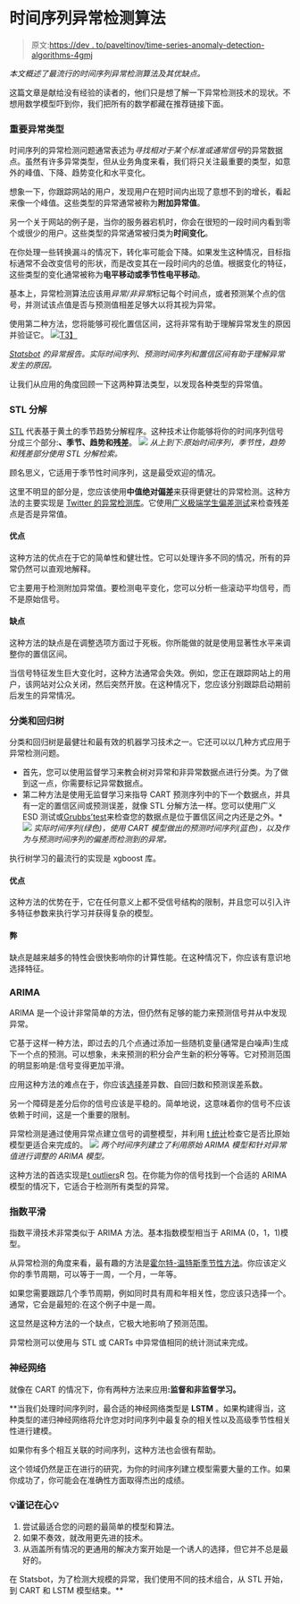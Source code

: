 # 时间序列异常检测算法

> 原文:[https://dev . to/paveltinov/time-series-anomaly-detection-algorithms-4gmj](https://dev.to/paveltiunov/time-series-anomaly-detection-algorithms-4gmj)

*本文概述了最流行的时间序列异常检测算法及其优缺点。*

这篇文章是献给没有经验的读者的，他们只是想了解一下异常检测技术的现状。不想用数学模型吓到你，我们把所有的数学都藏在推荐链接下面。

### [](#important-types-of-anomalies)**重要异常类型**

时间序列的异常检测问题通常表述为*寻找相对于某个标准或通常信号*的异常数据点。虽然有许多异常类型，但从业务角度来看，我们将只关注最重要的类型，如意外的峰值、下降、趋势变化和水平变化。

想象一下，你跟踪网站的用户，发现用户在短时间内出现了意想不到的增长，看起来像一个峰值。这些类型的异常通常被称为**附加异常值**。

另一个关于网站的例子是，当你的服务器宕机时，你会在很短的一段时间内看到零个或很少的用户。这些类型的异常通常被归类为**时间变化**。

在你处理一些转换漏斗的情况下，转化率可能会下降。如果发生这种情况，目标指标通常不会改变信号的形状，而是改变其在一段时间内的总值。根据变化的特征，这些类型的变化通常被称为**电平移动或季节性电平移动**。

基本上，异常检测算法应该用*异常/非异常*标记每个时间点，或者预测某个点的信号，并测试该点值是否与预测值相差足够大以将其视为异常。

使用第二种方法，您将能够可视化置信区间，这将非常有助于理解异常发生的原因并验证它。
[![](../Images/900b43dfa2183f3ab64bb2a6571e1f9a.png)T3】](https://res.cloudinary.com/practicaldev/image/fetch/s--xEomSwux--/c_limit%2Cf_auto%2Cfl_progressive%2Cq_auto%2Cw_880/https://media.graphcms.com/crqQkAJtTJ6EGrjVGdjw)

*[Statsbot](https://statsbot.co/product/predictions?utm_source=%D1%82=bewblog&utm_medium=article&utm_campaign=anomaly) 的异常报告。实际时间序列、预测时间序列和置信区间有助于理解异常发生的原因。*

让我们从应用的角度回顾一下这两种算法类型，以发现各种类型的异常值。

### [](#stl-decomposition)STL 分解

[STL](http://www.wessa.net/download/stl.pdf) 代表基于黄土的季节趋势分解程序。这种技术让你能够将你的时间序列信号分成三个部分:**、季节、趋势和残差**。
[![](../Images/07906f6551c09bf323d21616cfeee7c8.png)](https://res.cloudinary.com/practicaldev/image/fetch/s--pjWLCEyv--/c_limit%2Cf_auto%2Cfl_progressive%2Cq_auto%2Cw_880/https://media.graphcms.com/FAjG6QNfRmWBlLeckFr5) 
*从上到下:原始时间序列，季节性，趋势和残差部分使用 STL 分解检索。*

顾名思义，它适用于季节性时间序列，这是最受欢迎的情况。

这里不明显的部分是，您应该使用**中值绝对偏差**来获得更健壮的异常检测。这种方法的主要实现是 [Twitter 的异常检测库](https://github.com/twitter/AnomalyDetection)。它使用[广义极端学生偏差测试](http://www.itl.nist.gov/div898/handbook/eda/section3/eda35h3.htm)来检查残差点是否是异常值。

#### [](#pros)**优点**

这种方法的优点在于它的简单性和健壮性。它可以处理许多不同的情况，所有的异常仍然可以直观地解释。

它主要用于检测附加异常值。要检测电平变化，您可以分析一些滚动平均信号，而不是原始信号。

#### [](#cons)**缺点**

这种方法的缺点是在调整选项方面过于死板。你所能做的就是使用显著性水平来调整你的置信区间。

当信号特征发生巨大变化时，这种方法通常会失效。例如，您正在跟踪网站上的用户，该网站对公众关闭，然后突然开放。在这种情况下，您应该分别跟踪启动期前后发生的异常情况。

### [](#classification-and-regression-trees)分类和回归树

分类和回归树是最健壮和最有效的机器学习技术之一。它还可以以几种方式应用于异常检测问题。

*   首先，您可以使用监督学习来教会树对异常和非异常数据点进行分类。为了做到这一点，你需要标记异常数据点。
*   第二种方法是使用无监督学习来指导 CART 预测序列中的下一个数据点，并具有一定的置信区间或预测误差，就像 STL 分解方法一样。您可以使用广义 ESD 测试或[Grubbs’test](https://en.wikipedia.org/wiki/Grubbs%27_test_for_outliers)来检查您的数据点是位于置信区间之内还是之外。* ![](../Images/7f720faaefd7dae03684a73a4ba3f6bc.png) *实际时间序列(绿色)，使用 CART 模型做出的预测时间序列(蓝色)，以及作为与预测时间序列的偏差而检测到的异常。*

执行树学习的最流行的实现是 xgboost 库。

#### [](#pros)优点

这种方法的优势在于，它在任何意义上都不受信号结构的限制，并且您可以引入许多特征参数来执行学习并获得复杂的模型。

#### [](#cons)弊

缺点是越来越多的特性会很快影响你的计算性能。在这种情况下，你应该有意识地选择特征。

### [](#arima)ARIMA

ARIMA 是一个设计非常简单的方法，但仍然有足够的能力来预测信号并从中发现异常。

它基于这样一种方法，即过去的几个点通过添加一些随机变量(通常是白噪声)生成下一个点的预测。可以想象，未来预测的积分会产生新的积分等等。它对预测范围的明显影响是:信号变得更加平滑。

应用这种方法的难点在于，你应该[选择](https://en.wikipedia.org/wiki/Box%E2%80%93Jenkins_method)差异数、自回归数和预测误差系数。

另一个障碍是差分后你的信号应该是平稳的。简单地说，这意味着你的信号不应该依赖于时间，这是一个重要的限制。

异常检测是通过使用异常点建立信号的调整模型，并利用 [t 统计](https://en.wikipedia.org/wiki/T-statistic)检查它是否比原始模型更适合来完成的。
[![](../Images/1c56045060f5781d204a33a003e6c709.png)](https://res.cloudinary.com/practicaldev/image/fetch/s--9u0xRKgF--/c_limit%2Cf_auto%2Cfl_progressive%2Cq_auto%2Cw_880/https://media.graphcms.com/f4t94SwXR22elhJg2gSH) 
*两个时间序列建立了利用原始 ARIMA 模型和针对异常值进行调整的 ARIMA 模型。*

这种方法的首选实现是[t outliers](https://cran.r-project.org/web/packages/tsoutliers/tsoutliers.pdf)R 包。在你能为你的信号找到一个合适的 ARIMA 模型的情况下，它适合于检测所有类型的异常。

### [](#exponential-smoothing)指数平滑

指数平滑技术非常类似于 ARIMA 方法。基本指数模型相当于 ARIMA (0，1，1)模型。

从异常检测的角度来看，最有趣的方法是[霍尔特-温特斯季节性方法](https://www.otexts.org/fpp/7/5)。你应该定义你的季节周期，可以等于一周，一个月，一年等。

如果您需要跟踪几个季节周期，例如同时具有周和年相关性，您应该只选择一个。通常，它会是最短的:在这个例子中是一周。

这显然是这种方法的一个缺点，它极大地影响了预测范围。

异常检测可以使用与 STL 或 CARTs 中异常值相同的统计测试来完成。

### [](#neural-networks)神经网络

就像在 CART 的情况下，你有两种方法来应用[](https://blog.statsbot.co/neural-networks-for-beginners-d99f2235efca)**:监督和非监督学习。**

 **当我们处理时间序列时，最合适的神经网络类型是 **LSTM** 。如果构建得当，这种类型的递归神经网络将允许您对时间序列中最复杂的相关性以及高级季节性相关性进行建模。

如果你有多个相互关联的时间序列，这种方法也会很有帮助。

这个领域仍然是正在进行的研究，为你的时间序列建立模型需要大量的工作。如果你成功了，你可能会在准确性方面取得杰出的成绩。

### [](#to-keep-in-mind)💡谨记在心💡

1.  尝试最适合您的问题的最简单的模型和算法。
2.  如果不奏效，就改用更先进的技术。
3.  从涵盖所有情况的更通用的解决方案开始是一个诱人的选择，但它并不总是最好的。

在 Statsbot，为了检测大规模的异常，我们使用不同的技术组合，从 STL 开始，到 CART 和 LSTM 模型结束。**